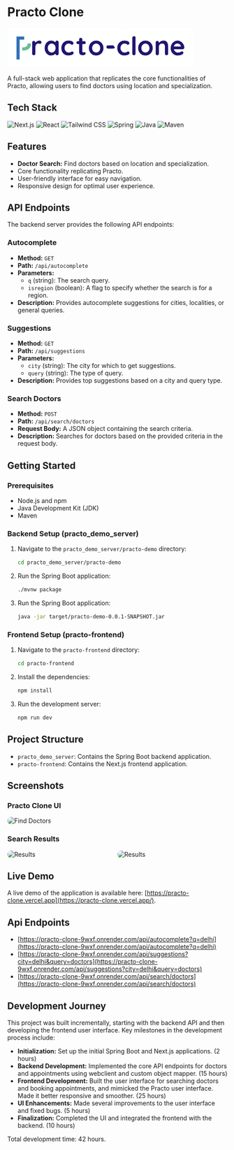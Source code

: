 # Practo Clone

![Practo Clone Logo](practo-frontend/public/practo-clone-logo.png)

A full-stack web application that replicates the core functionalities of Practo, allowing users to find doctors using location and specialization.

## Tech Stack

![Next.js](https://img.shields.io/badge/next.js-000000?style=for-the-badge&logo=nextdotjs&logoColor=white)
![React](https://img.shields.io/badge/react-%2320232a.svg?style=for-the-badge&logo=react&logoColor=%2361DAFB)
![Tailwind CSS](https://img.shields.io/badge/tailwind%20css-%2338B2AC.svg?style=for-the-badge&logo=tailwind-css&logoColor=white)
![Spring](https://img.shields.io/badge/spring-%236DB33F.svg?style=for-the-badge&logo=spring&logoColor=white)
![Java](https://img.shields.io/badge/java-%23ED8B00.svg?style=for-the-badge&logo=java&logoColor=white)
![Maven](https://img.shields.io/badge/Maven-C71A36?style=for-the-badge&logo=apache-maven&logoColor=white)

## Features

*   **Doctor Search:** Find doctors based on location and specialization.
*   Core functionality replicating Practo.
*   User-friendly interface for easy navigation.
*   Responsive design for optimal user experience.

## API Endpoints

The backend server provides the following API endpoints:

### Autocomplete

*   **Method:** `GET`
*   **Path:** `/api/autocomplete`
*   **Parameters:**
    *   `q` (string): The search query.
    *   `isregion` (boolean): A flag to specify whether the search is for a region.
*   **Description:** Provides autocomplete suggestions for cities, localities, or general queries.

### Suggestions

*   **Method:** `GET`
*   **Path:** `/api/suggestions`
*   **Parameters:**
    *   `city` (string): The city for which to get suggestions.
    *   `query` (string): The type of query.
*   **Description:** Provides top suggestions based on a city and query type.

### Search Doctors

*   **Method:** `POST`
*   **Path:** `/api/search/doctors`
*   **Request Body:** A JSON object containing the search criteria.
*   **Description:** Searches for doctors based on the provided criteria in the request body.

## Getting Started

### Prerequisites

*   Node.js and npm
*   Java Development Kit (JDK)
*   Maven

### Backend Setup (practo_demo_server)

1.  Navigate to the `practo_demo_server/practo-demo` directory:
    ```bash
    cd practo_demo_server/practo-demo
    ```
2.  Run the Spring Boot application:
    ```bash
    ./mvnw package
    ```
3.  Run the Spring Boot application:
    ```bash
    java -jar target/practo-demo-0.0.1-SNAPSHOT.jar
    ```

### Frontend Setup (practo-frontend)

1.  Navigate to the `practo-frontend` directory:
    ```bash
    cd practo-frontend
    ```
2.  Install the dependencies:
    ```bash
    npm install
    ```
3.  Run the development server:
    ```bash
    npm run dev
    ```

## Project Structure

*   `practo_demo_server`: Contains the Spring Boot backend application.
*   `practo-frontend`: Contains the Next.js frontend application.

## Screenshots

### Practo Clone UI
<img src="https://i.ibb.co/jP0TxrVq/image.png" alt="Find Doctors" style="border-radius: 10px;"/>

### Search Results
<div style="display: flex; justify-content: space-between;">
<img src="https://i.ibb.co/mVTbkSp4/Screen-Shot-2025-08-05-at-18-29-22.png" alt="Results" style="border-radius: 25px; width: 40vw;"/>
<img src="https://i.ibb.co/997Hv1NZ/Screen-Shot-2025-08-05-at-18-37-55.png" alt="Results" style="border-radius: 25px; width: 40vw;"/>
</div>

## Live Demo

A live demo of the application is available here: [https://practo-clone.vercel.app](https://practo-clone.vercel.app/).

## Api Endpoints
*   [https://practo-clone-9wxf.onrender.com/api/autocomplete?q=delhi](https://practo-clone-9wxf.onrender.com/api/autocomplete?q=delhi)
*   [https://practo-clone-9wxf.onrender.com/api/suggestions?city=delhi&query=doctors](https://practo-clone-9wxf.onrender.com/api/suggestions?city=delhi&query=doctors)
*   [https://practo-clone-9wxf.onrender.com/api/search/doctors](https://practo-clone-9wxf.onrender.com/api/search/doctors)

## Development Journey

This project was built incrementally, starting with the backend API and then developing the frontend user interface. Key milestones in the development process include:

*   **Initialization:** Set up the initial Spring Boot and Next.js applications. (2 hours)
*   **Backend Development:** Implemented the core API endpoints for doctors and appointments using webclient and custom object mapper. (15 hours)
*   **Frontend Development:** Built the user interface for searching doctors and booking appointments, and mimicked the Practo user interface. Made it better responsive and smoother. (25 hours)
*   **UI Enhancements:** Made several improvements to the user interface and fixed bugs. (5 hours)
*   **Finalization:** Completed the UI and integrated the frontend with the backend. (10 hours)

Total development time: 42 hours.
